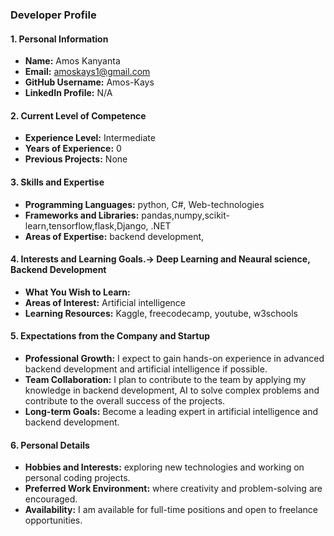 ### Developer Profile

#### 1. Personal Information

- **Name:** Amos Kanyanta
- **Email:** amoskays1@gmail.com
- **GitHub Username:** Amos-Kays
- **LinkedIn Profile:** N/A

#### 2. Current Level of Competence

- **Experience Level:**  Intermediate 
- **Years of Experience:** 0
- **Previous Projects:** None

#### 3. Skills and Expertise

- **Programming Languages:** python, C#, Web-technologies
- **Frameworks and Libraries:** pandas,numpy,scikit-learn,tensorflow,flask,Django, .NET
- **Areas of Expertise:** backend development, 
#### 4. Interests and Learning Goals.-> Deep Learning and Neaural science, Backend Development

- **What You Wish to Learn:** 
- **Areas of Interest:** Artificial intelligence
- **Learning Resources:** Kaggle, freecodecamp, youtube, w3schools

#### 5. Expectations from the Company and Startup

- **Professional Growth:** I expect to gain hands-on experience in advanced backend development and artificial intelligence if possible.
- **Team Collaboration:** I plan to contribute to the team by applying my knowledge in backend development, AI to solve complex problems and contribute to the overall success of the projects.
- **Long-term Goals:** Become a leading expert in artificial intelligence and backend development.

#### 6. Personal Details

- **Hobbies and Interests:** exploring new technologies and working on personal coding projects.
- **Preferred Work Environment:** where creativity and problem-solving are encouraged.
- **Availability:** I am available for full-time positions and open to freelance opportunities.

